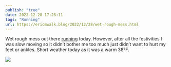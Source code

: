 ```yaml
---
publish: "true"
date: 2022-12-28 17:28:11
tags: "Running"
url: https://ericmwalk.blog/2022/12/28/wet-rough-mess.html
---
```


Wet rough mess out there [running](http://www.strava.com/activities/8304540726) today. However, after all the festivities I was slow moving so it didn’t bother me too much just didn’t want to hurt my feet or ankles. Short weather today as it was a warm 38°F.


![](https://ericmwalk.blog/uploads/2022/8fd3286dd0.jpg)